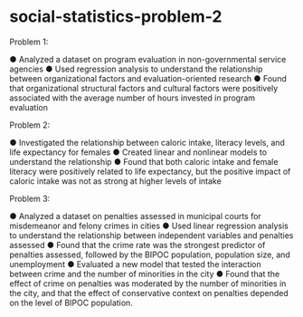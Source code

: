 # social-statistics-problem-2

Problem 1:
 
● Analyzed a dataset on program evaluation in non-governmental service agencies
● Used regression analysis to understand the relationship between organizational factors and evaluation-oriented research
● Found that organizational structural factors and cultural factors were positively associated with the average number of hours invested in program evaluation
 
Problem 2:
 
● Investigated the relationship between caloric intake, literacy levels, and life expectancy for females
● Created linear and nonlinear models to understand the relationship
● Found that both caloric intake and female literacy were positively related to life expectancy, but the positive impact of caloric intake was not as strong at higher levels of intake
 
Problem 3:
 
● Analyzed a dataset on penalties assessed in municipal courts for misdemeanor and felony crimes in cities
● Used linear regression analysis to understand the relationship between independent variables and penalties assessed
● Found that the crime rate was the strongest predictor of penalties assessed, followed by the BIPOC population, population size, and unemployment
● Evaluated a new model that tested the interaction between crime and the number of minorities in the city
● Found that the effect of crime on penalties was moderated by the number of minorities in the city, and that the effect of conservative context on penalties depended on the level of BIPOC population.
